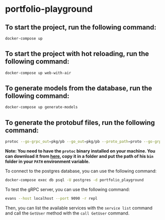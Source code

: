 # portfolio-playground

## To start the project, run the following command:

```bash
docker-compose up
```

## To start the project with hot reloading, run the following command:

```bash
docker-compose up web-with-air
```

## To generate models from the database, run the following command:

```bash
docker-compose up generate-models
```

## To generate the protobuf files, run the following command:

```bash
protoc --go-grpc_out=pkg/pb --go_out=pkg/pb --proto_path=proto --go-grpc_opt=paths=source_relative --go_opt=paths=source_relative --grpc-gateway_out=pkg/pb --grpc-gateway_opt=paths=source_relative ./proto/*.proto
```
**Note: You need to have the `protoc` binary installed on your machine. You can download it from [here](https://github.com/protocolbuffers/protobuf/releases/), copy it in a folder and put the path of his `bin` folder in your `PATH` environment variable.**

To connect to the postgres database, you can use the following command:

```bash
docker-compose exec db psql -U postgres -d portfolio_playground
```

To test the gRPC server, you can use the following command:

```bash
evans --host localhost --port 9090 -r repl
```
Then, you can list the available services with the `service list` command and call the `GetUser` method with the `call GetUser` command.
